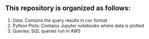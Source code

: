 ## This repository is organized as follows:
1. Data: Contains the query results in csv format
2. Python Plots: Contains Jupyter notebooks where data is plotted
3. Queries: SQL queries run in AWS 
